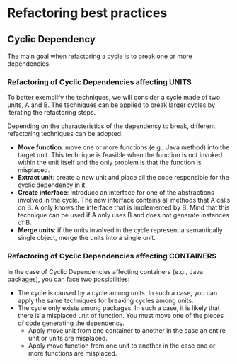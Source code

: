 # Refactoring best practices

## Cyclic Dependency
The main goal when refactoring a cycle is to break one or more dependencies. 

### Refactoring of Cyclic Dependencies affecting UNITS
To better exemplify the techniques, we will consider a cycle made of two units, A and B. The techniques can be applied to break larger cycles by iterating the refactoring steps.

<!-- ![View 1](https://www.arcan.tech/wp-content/uploads/2023/01/slide_modification_view_1.jpg) -->

Depending on the characteristics of the dependency to break, different refactoring techniques can be adopted:

- **Move function**: move one or more functions (e.g., Java method) into the target unit. This technique is feasible when the function is not invoked within the unit itself and the only problem is that the function is misplaced.
- **Extract unit**: create a new unit and place all the code responsible for the cyclic dependency in it. 
- **Create interface**: Introduce an interface for one of the abstractions involved in the cycle. The new interface contains all methods that A calls on B. A only knows the interface that is implemented by B. Mind that this technique can be used if A only uses B and does not generate instances of B.
- **Merge units**: if the units involved in the cycle represent a semantically single object, merge the units into a single unit.

### Refactoring of Cyclic Dependencies affecting CONTAINERS

In the case of Cyclic Dependencies affecting containers (e.g., Java packages), you can face two possibilities:
- The cycle is caused by a cycle among units. In such a case, you can apply the same techniques for breaking cycles among units.
- The cycle only exists among packages. In such a case, it is likely that there is a misplaced unit of function. You must move one of the pieces of code generating the dependency.
    - Apply move unit from one container to another in the case an entire unit or units are misplaced.
    - Apply move function from one unit to another in the case one or more functions are misplaced.







